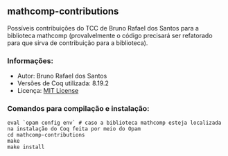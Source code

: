 ## mathcomp-contributions
Possíveis contribuições do TCC de Bruno Rafael dos Santos para a biblioteca mathcomp (provalvelmente o código precisará ser refatorado para que sirva de contribuição para a biblioteca).

### Informações:
- Autor: Bruno Rafael dos Santos
- Versões de Coq utilizada: 8.19.2
- Licença: [MIT License](LICENSE)

### Comandos para compilação e instalação:
    
``` shell
eval `opam config env` # caso a biblioteca mathcomp esteja localizada na instalação do Coq feita por meio do Opam
cd mathcomp-contributions
make
make install
```
